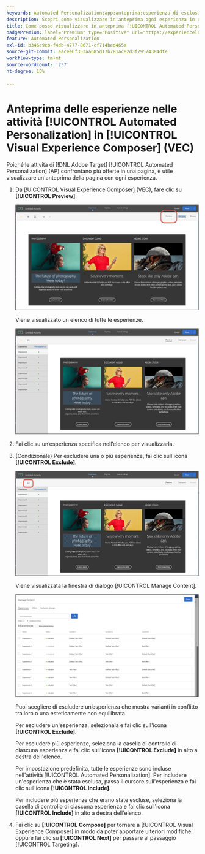 ```yaml
---
keywords: Automated Personalization;app;anteprima;esperienza di esclusione;app;preview;exclude experience
description: Scopri come visualizzare in anteprima ogni esperienza in un'attività di [!UICONTROL Automated Personalization] (AP) in [!DNL Adobe Target] utilizzando [!UICONTROL Visual Experience Composer] (VEC).
title: Come posso visualizzare in anteprima [!UICONTROL Automated Personalization] esperienze nel Compositore esperienza visivo?
badgePremium: label="Premium" type="Positive" url="https://experienceleague.adobe.com/docs/target/using/introduction/intro.html?lang=en#premium newtab=true" tooltip="Vedi cosa è incluso in Target Premium."
feature: Automated Personalization
exl-id: b346e9cb-f4db-4777-8671-cf714bed465a
source-git-commit: eacee6f353aa685d17b781ac82d3f79574384dfe
workflow-type: tm+mt
source-wordcount: '237'
ht-degree: 15%

---
```


# Anteprima delle esperienze nelle attività [!UICONTROL Automated Personalization] in [!UICONTROL Visual Experience Composer] (VEC)

Poiché le attività di [!DNL Adobe Target] [!UICONTROL Automated Personalization] (AP) confrontano più offerte in una pagina, è utile visualizzare un&#39;anteprima della pagina con ogni esperienza.

1. Da [!UICONTROL Visual Experience Composer] (VEC), fare clic su **[!UICONTROL Preview]**.

   ![Icona Anteprima](/help/main/c-activities/t-automated-personalization/assets/preview.png)

   Viene visualizzato un elenco di tutte le esperienze.

   ![Anteprima esperienze](/help/main/c-activities/t-automated-personalization/assets/ap_preview-new.png)

1. Fai clic su un’esperienza specifica nell’elenco per visualizzarla.

1. (Condizionale) Per escludere una o più esperienze, fai clic sull&#39;icona **[!UICONTROL Exclude]**.

   ![Icona Escludi](/help/main/c-activities/t-automated-personalization/assets/ap_exclude-new.png)

   Viene visualizzata la finestra di dialogo [!UICONTROL Manage Content].

   ![Finestra di dialogo Gestione contenuto](/help/main/c-activities/t-automated-personalization/assets/preview-exclude.png)

   Puoi scegliere di escludere un’esperienza che mostra varianti in conflitto tra loro o una esteticamente non equilibrata.

   Per escludere un&#39;esperienza, selezionala e fai clic sull&#39;icona **[!UICONTROL Exclude]**.

   Per escludere più esperienze, seleziona la casella di controllo di ciascuna esperienza e fai clic sull&#39;icona **[!UICONTROL Exclude]** in alto a destra dell&#39;elenco.

   Per impostazione predefinita, tutte le esperienze sono incluse nell&#39;attività [!UICONTROL Automated Personalization]. Per includere un&#39;esperienza che è stata esclusa, passa il cursore sull&#39;esperienza e fai clic sull&#39;icona **[!UICONTROL Include]**.

   Per includere più esperienze che erano state escluse, seleziona la casella di controllo di ciascuna esperienza e fai clic sull&#39;icona **[!UICONTROL Include]** in alto a destra dell&#39;elenco.

1. Fai clic su **[!UICONTROL Compose]** per tornare a [!UICONTROL Visual Experience Composer] in modo da poter apportare ulteriori modifiche, oppure fai clic su **[!UICONTROL Next]** per passare al passaggio [!UICONTROL Targeting].
